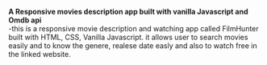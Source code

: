 <strong> A Responsive movies description app built with vanilla Javascript and Omdb api </strong>
<br>
-this is a responsive movie description and watching app called FilmHunter built with HTML, CSS, Vanilla Javascript. 
it allows user to search movies easily and to know the genere, realese date easly and also to watch free in the linked website.
